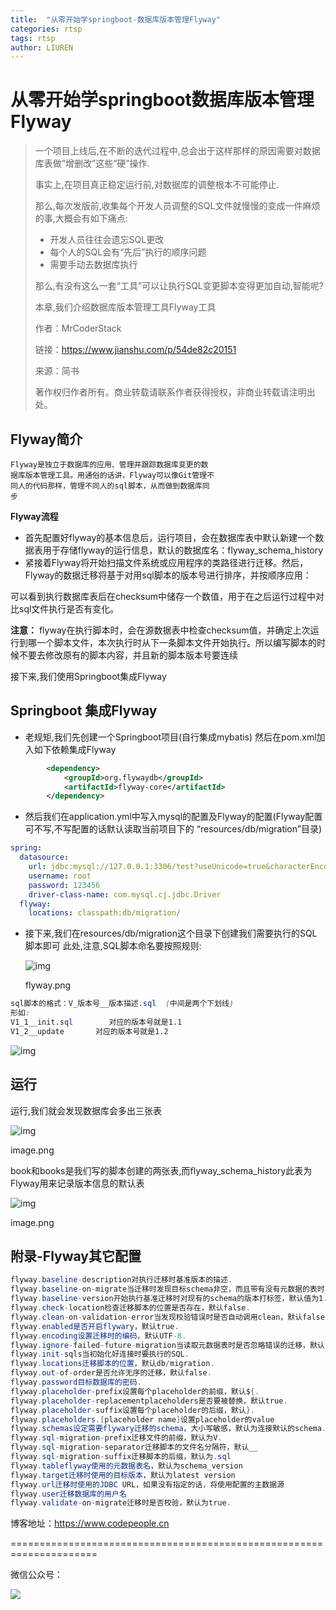 ```yaml
---
title:  "从零开始学springboot-数据库版本管理Flyway"
categories: rtsp
tags: rtsp
author: LIUREN
---
```


# 从零开始学springboot数据库版本管理Flyway

> 一个项目上线后,在不断的迭代过程中,总会出于这样那样的原因需要对数据库表做“增删改”这些“硬”操作.
>
> 事实上,在项目真正稳定运行前,对数据库的调整根本不可能停止.
>
> 那么,每次发版前,收集每个开发人员调整的SQL文件就慢慢的变成一件麻烦的事,大概会有如下痛点:
>
> - 开发人员往往会遗忘SQL更改
> - 每个人的SQL会有“先后”执行的顺序问题
> - 需要手动去数据库执行
>
> 那么,有没有这么一套“工具”可以让执行SQL变更脚本变得更加自动,智能呢?
>
> 本章,我们介绍数据库版本管理工具Flyway工具
>
> 作者：MrCoderStack
>
> 链接：https://www.jianshu.com/p/54de82c20151
>
> 来源：简书
>
> 著作权归作者所有。商业转载请联系作者获得授权，非商业转载请注明出处。



## Flyway简介

```undefined
Flyway是独立于数据库的应用、管理并跟踪数据库变更的数
据库版本管理工具。用通俗的话讲，Flyway可以像Git管理不
同人的代码那样，管理不同人的sql脚本，从而做到数据库同
步
```

**Flyway流程**

- 首先配置好flyway的基本信息后，运行项目，会在数据库表中默认新建一个数据表用于存储flyway的运行信息，默认的数据库名：flyway_schema_history
- 紧接着Flyway将开始扫描文件系统或应用程序的类路径进行迁移。然后，Flyway的数据迁移将基于对用sql脚本的版本号进行排序，并按顺序应用：

可以看到执行数据库表后在checksum中储存一个数值，用于在之后运行过程中对比sql文件执行是否有变化。

**注意：**
 flyway在执行脚本时，会在源数据表中检查checksum值，并确定上次运行到哪一个脚本文件，本次执行时从下一条脚本文件开始执行。所以编写脚本的时候不要去修改原有的脚本内容，并且新的脚本版本号要连续

接下来,我们使用Springboot集成Flyway

## Springboot 集成Flyway

- 老规矩,我们先创建一个Springboot项目(自行集成mybatis)
   然后在pom.xml加入如下依赖集成Flyway

```xml
        <dependency>
            <groupId>org.flywaydb</groupId>
            <artifactId>flyway-core</artifactId>
        </dependency>
```

- 然后我们在application.yml中写入mysql的配置及Flyway的配置(Flyway配置可不写,不写配置的话默认读取当前项目下的 “resources/db/migration”目录)
```yaml
spring:
  datasource:
    url: jdbc:mysql://127.0.0.1:3306/test?useUnicode=true&characterEncoding=UTF-8&useSSL=false&autoReconnect=true&failOverReadOnly=false&serverTimezone=GMT%2B8
    username: root
    password: 123456
    driver-class-name: com.mysql.cj.jdbc.Driver
  flyway:
    locations: classpath:db/migration/
```

- 接下来,我们在resources/db/migration这个目录下创建我们需要执行的SQL脚本即可
   此处,注意,SQL脚本命名要按照规则:



  ![img](https:////upload-images.jianshu.io/upload_images/16747124-b22a65a3ad3c5e94.png?imageMogr2/auto-orient/strip|imageView2/2/w/1067/format/webp)

  flyway.png

```css
sql脚本的格式：V_版本号__版本描述.sql  (中间是两个下划线)
形如:
V1_1__init.sql        对应的版本号就是1.1
V1_2__update       对应的版本号就是1.2
```



![img](https:////upload-images.jianshu.io/upload_images/16747124-83ecbdaeb6a22506.png?imageMogr2/auto-orient/strip|imageView2/2/w/630/format/webp)



## 运行

运行,我们就会发现数据库会多出三张表



![img](https:////upload-images.jianshu.io/upload_images/16747124-e10e76ba1973a514.png?imageMogr2/auto-orient/strip|imageView2/2/w/550/format/webp)

image.png

book和books是我们写的脚本创建的两张表,而flyway_schema_history此表为Flyway用来记录版本信息的默认表



![img](https:////upload-images.jianshu.io/upload_images/16747124-9e66e4ff4029a30e.png?imageMogr2/auto-orient/strip|imageView2/2/w/1200/format/webp)

image.png

## 附录-Flyway其它配置

```csharp
flyway.baseline-description对执行迁移时基准版本的描述.
flyway.baseline-on-migrate当迁移时发现目标schema非空，而且带有没有元数据的表时，是否自动执行基准迁移，默认false.
flyway.baseline-version开始执行基准迁移时对现有的schema的版本打标签，默认值为1.
flyway.check-location检查迁移脚本的位置是否存在，默认false.
flyway.clean-on-validation-error当发现校验错误时是否自动调用clean，默认false.
flyway.enabled是否开启flywary，默认true.
flyway.encoding设置迁移时的编码，默认UTF-8.
flyway.ignore-failed-future-migration当读取元数据表时是否忽略错误的迁移，默认false.
flyway.init-sqls当初始化好连接时要执行的SQL.
flyway.locations迁移脚本的位置，默认db/migration.
flyway.out-of-order是否允许无序的迁移，默认false.
flyway.password目标数据库的密码.
flyway.placeholder-prefix设置每个placeholder的前缀，默认${.
flyway.placeholder-replacementplaceholders是否要被替换，默认true.
flyway.placeholder-suffix设置每个placeholder的后缀，默认}.
flyway.placeholders.[placeholder name]设置placeholder的value
flyway.schemas设定需要flywary迁移的schema，大小写敏感，默认为连接默认的schema.
flyway.sql-migration-prefix迁移文件的前缀，默认为V.
flyway.sql-migration-separator迁移脚本的文件名分隔符，默认__
flyway.sql-migration-suffix迁移脚本的后缀，默认为.sql
flyway.tableflyway使用的元数据表名，默认为schema_version
flyway.target迁移时使用的目标版本，默认为latest version
flyway.url迁移时使用的JDBC URL，如果没有指定的话，将使用配置的主数据源
flyway.user迁移数据库的用户名
flyway.validate-on-migrate迁移时是否校验，默认为true.
```





博客地址：<https://www.codepeople.cn>

=====================================================================

微信公众号：

![](https://www.codepeople.cn/imges/weixin_icon/weixin.jpg)